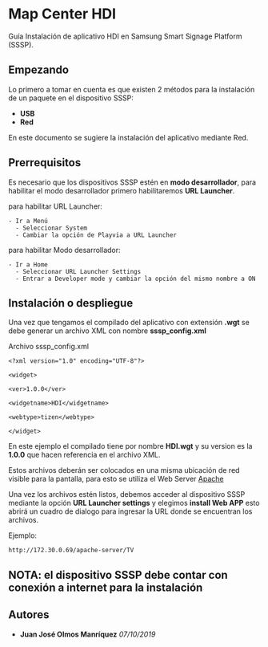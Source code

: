 # Map Center HDI 

Guía Instalación de aplicativo HDI en Samsung Smart Signage Platform (SSSP).

## Empezando

Lo primero a tomar en cuenta es que existen 2 métodos para la instalación de un paquete en el dispositivo SSSP:

- **USB**
- **Red** 

En este documento se sugiere la instalación del aplicativo mediante Red.

## Prerrequisitos

Es necesario que los dispositivos SSSP estén en **modo desarrollador**, para habilitar el modo desarrollador primero habilitaremos **URL Launcher**.

para habilitar URL Launcher: 

```
- Ir a Menú
  - Seleccionar System
  - Cambiar la opción de Playvia a URL Launcher
```
 
para habilitar Modo desarrollador: 

```
- Ir a Home
  - Seleccionar URL Launcher Settings
  - Entrar a Developer mode y cambiar la opción del mismo nombre a ON 
```

## Instalación o despliegue 

Una vez que tengamos el compilado del aplicativo con extensión **.wgt** se debe generar un archivo XML con nombre **sssp_config.xml**

Archivo sssp_config.xml

```
<?xml version="1.0" encoding="UTF-8"?>

<widget>

<ver>1.0.0</ver>

<widgetname>HDI</widgetname>

<webtype>tizen</webtype>

</widget>

```

En este ejemplo el compilado tiene por nombre **HDI.wgt** y su version es la **1.0.0** que hacen referencia en el archivo XML.

Estos archivos deberán ser colocados en una misma ubicación de red visible para la pantalla, para esto se utiliza el Web Server [Apache](https://httpd.apache.org/docs/2.4/es/urlmapping.html)

Una vez los archivos estén listos, debemos acceder al dispositivo SSSP mediante la opción **URL Launcher settings** y elegimos **install Web APP** esto abrirá un cuadro de dialogo para ingresar la URL donde se encuentran los archivos.

Ejemplo:

```
http://172.30.0.69/apache-server/TV

```

## NOTA: el dispositivo SSSP debe contar con conexión a internet para la instalación

## Autores

* **Juan José Olmos Manríquez** *07/10/2019*

